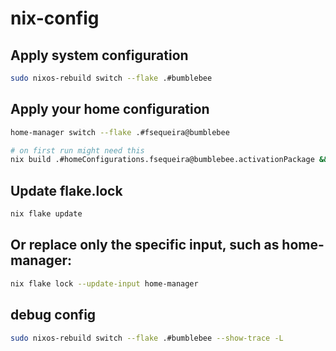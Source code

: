 # nix-config

## Apply system configuration
```bash
sudo nixos-rebuild switch --flake .#bumblebee
```

## Apply your home configuration
```bash
home-manager switch --flake .#fsequeira@bumblebee

# on first run might need this
nix build .#homeConfigurations.fsequeira@bumblebee.activationPackage && ./result/activate
```

## Update flake.lock
```bash
nix flake update
```

## Or replace only the specific input, such as home-manager:
```bash
nix flake lock --update-input home-manager
```

## debug config
```bash
sudo nixos-rebuild switch --flake .#bumblebee --show-trace -L
```
